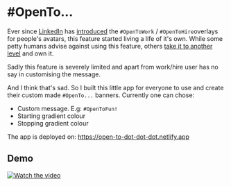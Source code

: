 # #OpenTo...

Ever since [LinkedIn](https://www.linkedin.com) has [introduced](https://www.linkedin.com/help/linkedin/answer/a507508/let-recruiters-know-you-re-open-to-work?lang=en) the `#OpenToWork` / `#OpenToHire`overlays for people's avatars, this feature started living a life of it's own. While some petty humans advise against using this feature, others [take it to another level](https://www.linkedin.com/posts/courtneysummer_desperate-opentowork-opentowork-activity-7241410975193513984-vexX/?utm_source=share&utm_medium=member_desktop) and own it.

Sadly this feature is severely limited and apart from work/hire user has no say in customising the message.

And I think that's sad. So I built this little app for everyone to use and create their custom made `#OpenTo...` banners. Currently one can chose:

- Custom message. E.g: `#OpenToFun!`
- Starting gradient colour
- Stopping gradient colour

The app is deployed on: https://open-to-dot-dot-dot.netlify.app

## Demo

[![Watch the video](./docs/demo.gif)](./docs/demo.gif)
